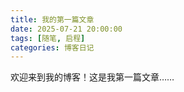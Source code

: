```yaml
---
title: 我的第一篇文章
date: 2025-07-21 20:00:00
tags: [随笔, 启程]
categories: 博客日记
---
```


欢迎来到我的博客！这是我第一篇文章……
